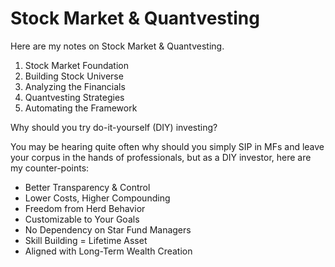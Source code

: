 # Stock Market & Quantvesting

Here are my notes on Stock Market & Quantvesting.

1. Stock Market Foundation
2. Building Stock Universe
3. Analyzing the Financials
4. Quantvesting Strategies
5. Automating the Framework

Why should you try do-it-yourself (DIY) investing?

You may be hearing quite often why should you simply SIP in MFs and leave your corpus in the hands of professionals, but as a DIY investor, here are my counter-points:
- Better Transparency & Control
- Lower Costs, Higher Compounding
- Freedom from Herd Behavior
- Customizable to Your Goals
- No Dependency on Star Fund Managers
- Skill Building = Lifetime Asset
- Aligned with Long-Term Wealth Creation
